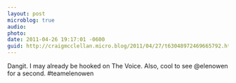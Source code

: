 ```yaml
---
layout: post
microblog: true
audio: 
photo: 
date: 2011-04-26 19:17:01 -0600
guid: http://craigmcclellan.micro.blog/2011/04/27/t63048972469665792.html
---
```

Dangit. I may already be hooked on The Voice. Also, cool to see @elenowen for a second. #teamelenowen
